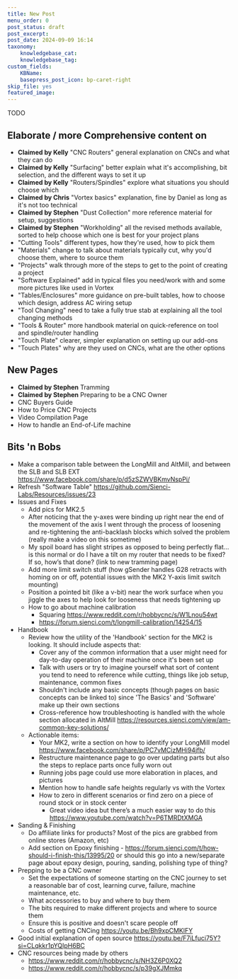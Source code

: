 ```yaml
---
title: New Post
menu_order: 0
post_status: draft
post_excerpt: 
post_date: 2024-09-09 16:14
taxonomy:
    knowledgebase_cat: 
    knowledgebase_tag:        
custom_fields:
    KBName: 
    basepress_post_icon: bp-caret-right
skip_file: yes
featured_image: 
---
```


TODO

## Elaborate / more Comprehensive content on

- **Claimed by Kelly** "CNC Routers" general explanation on CNCs and what they can do
- **Claimed by Kelly** "Surfacing" better explain what it's accomplishing, bit selection, and the different ways to set it up
- **Claimed by Kelly** "Routers/Spindles" explore what situations you should choose which
- **Claimed by Chris** "Vortex basics" explanation, fine by Daniel as long as it's not too technical
- **Claimed by Stephen** "Dust Collection" more reference material for setup, suggestions
- **Claimed by Stephen** "Workholding" all the revised methods available, sorted to help choose which one is best for your project plans
- "Cutting Tools" different types, how they're used, how to pick them
- "Materials" change to talk about materials typically cut, why you'd choose them, where to source them
- "Projects" walk through more of the steps to get to the point of creating a project
- "Software Explained" add in typical files you need/work with and some more pictures like used in Vortex
- "Tables/Enclosures" more guidance on pre-built tables, how to choose which design, address AC wiring setup
- "Tool Changing" need to take a fully true stab at explaining all the tool changing methods
- "Tools & Router" more handbook material on quick-reference on tool and spindle/router handling
- "Touch Plate" clearer, simpler explanation on setting up our add-ons
- "Touch Plates" why are they used on CNCs, what are the other options

## New Pages

- **Claimed by Stephen** Tramming
- **Claimed by Stephen** Preparing to be a CNC Owner
- CNC Buyers Guide
- How to Price CNC Projects
- Video Compilation Page
- How to handle an End-of-Life machine

## Bits 'n Bobs

- Make a comparison table between the LongMill and AltMill, and between the SLB and SLB EXT https://www.facebook.com/share/p/d5zSZWVBKmvNspPi/
- Refresh "Software Table" https://github.com/Sienci-Labs/Resources/issues/23
- Issues and Fixes
  - Add pics for MK2.5
  - After noticing that the y-axes were binding up right near the end of the movement of the axis I went through the process of loosening and re-tightening the anti-backlash blocks which solved the problem (really make a video on this sometime)
  - My spoil board has slight stripes as opposed to being perfectly flat… is this normal or do I have a tilt on my router that needs to be fixed? If so, how’s that done? (link to new tramming page)
  - Add more limit switch stuff (how gSender handles G28 retracts with homing on or off, potential issues with the MK2 Y-axis limit switch mounting)
  - Position a pointed bit (like a v-bit) near the work surface when you jiggle the axes to help look for looseness that needs tightening up
  - How to go about machine calibration
    - Squaring https://www.reddit.com/r/hobbycnc/s/W1Lnou54wt
    - https://forum.sienci.com/t/longmill-calibration/14254/15
- Handbook
  - Review how the utility of the 'Handbook' section for the MK2 is looking. It should include aspects that:
    - Cover any of the common information that a user might need for day-to-day operation of their machine once it's been set up
    - Talk with users or try to imagine yourself what sort of content you tend to need to reference while cutting, things like job setup, maintenance, common fixes
    - Shouldn't include any basic concepts (though pages on basic concepts can be linked to) since 'The Basics' and 'Software' make up their own sections
    - Cross-reference how troubleshooting is handled with the whole section allocated in AltMill https://resources.sienci.com/view/am-common-key-solutions/
  - Actionable items:
    - Your MK2, write a section on how to identify your LongMill model https://www.facebook.com/share/p/PC7vMCizMHi94jfb/
    - Restructure maintenance page to go over updating parts but also the steps to replace parts once fully worn out
    - Running jobs page could use more elaboration in places, and pictures
    - Mention how to handle safe heights regularly vs with the Vortex
    - How to zero in different scenarios or find zero on a piece of round stock or in stock center
      - Great video idea but there’s a much easier way to do this https://www.youtube.com/watch?v=P6TMRDtXMGA
- Sanding & Finishing
  - Do affiliate links for products? Most of the pics are grabbed from online stores (Amazon, etc)
  - Add section on Epoxy finishing - https://forum.sienci.com/t/how-should-i-finish-this/13995/20 or should this go into a new/separate page about
  epoxy design, pouring, sanding, polishing type of thing?
- Prepping to be a CNC owner
  - Set the expectations of someone starting on the CNC journey to set a reasonable bar of cost, learning curve, failure, machine maintenance, etc.
  - What accessories to buy and where to buy them
  - The bits required to make different projects and where to source them
  - Ensure this is positive and doesn't scare people off
  - Costs of getting CNCing https://youtu.be/Bh9xpCMKlFY
- Good initial explanation of open source https://youtu.be/F7iLfuci75Y?si=CLqkkr1pYQIpH6BC
- CNC resources being made by others
  - https://www.reddit.com/r/hobbycnc/s/NH3Z6P0XQ2
  - https://www.reddit.com/r/hobbycnc/s/p39gXJMmkq
